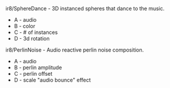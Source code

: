 ir8/SphereDance - 3D instanced spheres that dance to the music.
* A - audio
* B - color
* C - # of instances
* D - 3d rotation

ir8/PerlinNoise - Audio reactive perlin noise composition.
* A - audio
* B - perlin amplitude
* C - perlin offset
* D - scale "audio bounce" effect
